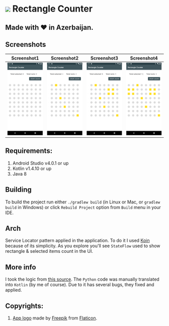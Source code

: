 # ![][app_logo] Rectangle Counter


## Made with :heart: in Azerbaijan.

## Screenshots

|         Screenshot1         |         Screenshot2         |         Screenshot3         |         Screenshot4         |
|:---------------------------:|:---------------------------:|:---------------------------:|:---------------------------:|
| ![Screenshot1][screenshot1] | ![Screenshot2][screenshot2] | ![Screenshot3][screenshot3] | ![Screenshot4][screenshot4] |

## Requirements:
1. Android Studio v4.0.1 or up
2. Kotlin v1.4.10 or up
3. Java 8

## Building
To build the project run either `./gradlew build` (in Linux or Mac, or `gradlew build` in Windows) or 
click `Rebuild Project` option from `Build` menu in your IDE.

## Arch
Service Locator pattern applied in the application. To do it I used [Koin][koin] because of its simplicity. As you explore 
you'll see `StateFlow` used to show rectangle & selected items count in the UI.

## More info
I took the logic from [this source][logic_source]. The `Python` code was manually translated into `Kotlin` (by me of course).
Due to it has several bugs, they fixed and applied.

## Copyrights:
1. [App logo][app_logo] made by [Freepik] from [Flaticon].

[app_logo]: art/app_logo.png
[screenshot1]: art/ss1.png
[screenshot2]: art/ss2.png
[screenshot3]: art/ss3.png
[screenshot4]: art/ss4.png

[koin]: https://github.com/InsertKoinIO/koin

[logic_source]: https://www.geeksforgeeks.org/find-rectangles-filled-0/

[Freepik]: https://www.flaticon.com/authors/freepik
[Flaticon]: https://www.flaticon.com/free-icon/shapes_601418?term=rectangle%20circle%20shape&page=1&position=1
